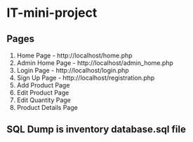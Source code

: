 # IT-mini-project

## Pages
1. Home Page - http://localhost/home.php
2. Admin Home Page - http://localhost/admin_home.php
3. Login Page - http://localhost/login.php
4. Sign Up Page - http://localhost/registration.php
5. Add Product Page
6. Edit Product Page
7. Edit Quantity Page
8. Product Details Page

## SQL Dump is inventory database.sql file

